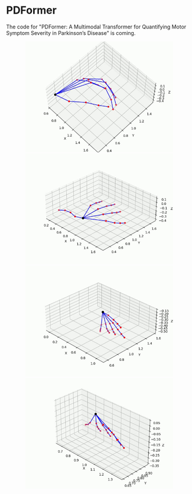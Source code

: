 # PDFormer
The code for "PDFormer: A Multimodal Transformer for Quantifying Motor Symptom Severity in Parkinson’s Disease" is coming.

<p align="center">
  <img src="demos/finger_tapping.gif" width="400"/>
  <img src="demos/hand_movements.gif" width="400"/>
  <img src="demos/Pronation-supination.gif" width="400"/>
  <img src="demos/postural_tremor.gif" width="400"/>
</p>
